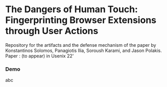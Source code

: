 # The Dangers of Human Touch: Fingerprinting Browser Extensions through User Actions
Repository for the artifacts and  the  defense mechanism of the paper by Konstantinos Solomos, Panagiotis Ilia, Soroush Karami, and Jason Polakis.
Paper : (to appear) in Usenix 22'



### Demo
abc
